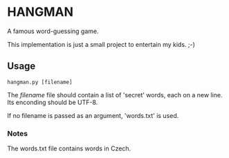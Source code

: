 # HANGMAN

A famous word-guessing game.

This implementation is just a small project to entertain my kids. ;-)

## Usage

```
hangman.py [filename]
```
The *filename* file should contain a list of 'secret' words,
each on a new line. Its enconding should be UTF-8.

If no filename is passed as an argument, 'words.txt' is used.

### Notes

The words.txt file contains words in Czech.
